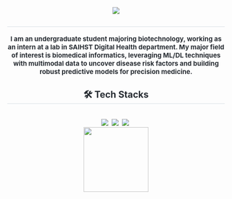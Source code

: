 <div align= "center">
    <img src="https://capsule-render.vercel.app/api?type=cylinder&color=c7dcc1&height=120&text=CY's%20Workspace&animation=twinkling&fontColor=000000&fontSize=60" />
    </div>
    <div align= "center"> 
    <h2 style="border-bottom: 1px solid #d8dee4; color: #282d33;">  </h2>  
    <div style="font-weight: 700; font-size: 15px; text-align: center; color: #282d33;"> I am an undergraduate student majoring biotechnology, working as an intern at a lab in SAIHST Digital Health department. My major field of interest is biomedical informatics, leveraging ML/DL techniques with multimodal data to uncover disease risk factors and building robust predictive models for precision medicine. </div> 
    </div>
    <div align= "center">
    <h2 style="border-bottom: 1px solid #d8dee4; color: #282d33;"> 🛠️ Tech Stacks </h2> <br> 
    <img src="https://img.shields.io/badge/python-%233776AB.svg?&style=for-the-badge&logo=python&logoColor=white" />&nbsp
    <img src="https://img.shields.io/badge/r-%23276DC3.svg?&style=for-the-badge&logo=r&logoColor=white" />&nbsp
    <img src="https://img.shields.io/badge/linux-%23FCC624.svg?&style=for-the-badge&logo=linux&logoColor=black" />&nbsp
          </div>
    </div>

<div align="center">
  <img src="https://github-readme-stats.vercel.app/api/top-langs/?username=cyshin778&layout=compact&theme=tokyonight" height="150px" style="display: inline-block;"/>
</div>
